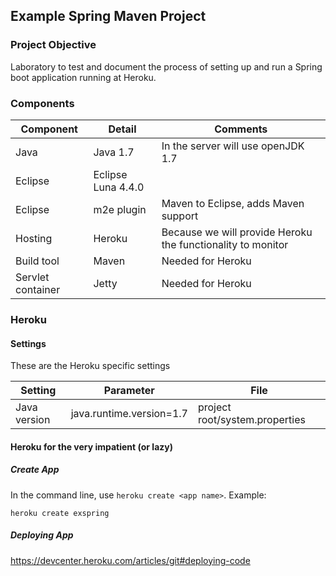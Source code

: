 ## Example Spring Maven Project

### Project Objective

Laboratory to test and document the process of setting up and run a Spring boot application running at Heroku.

### Components

Component | Detail | Comments
------ |------ | ----------------------------------
Java | Java 1.7 | In the server will use openJDK 1.7
Eclipse | Eclipse Luna 4.4.0 |
Eclipse | m2e plugin | Maven to Eclipse, adds Maven support
Hosting | Heroku | Because we will provide Heroku the functionality to monitor
Build tool | Maven | Needed for Heroku
Servlet container | Jetty | Needed for Heroku



### Heroku

#### Settings

These are the Heroku specific settings

Setting | Parameter | File
------ |------ | ---------
Java version | java.runtime.version=1.7 | project root/system.properties


#### Heroku for the very impatient (or lazy)

##### Create App

In the command line, use `heroku create <app name>`. Example:

`heroku create exspring`


##### Deploying App

https://devcenter.heroku.com/articles/git#deploying-code
 
